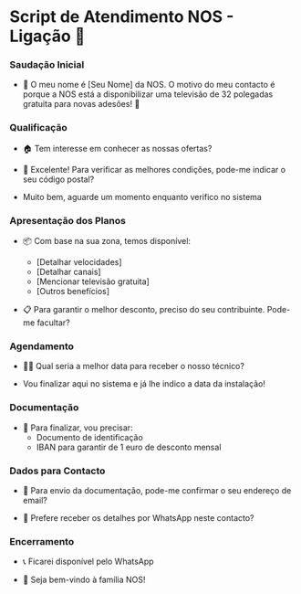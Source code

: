# Script de Atendimento NOS - Ligação 📱 

### Saudação Inicial
- 🤝 O meu nome é [Seu Nome] da NOS. O motivo do meu contacto é porque a NOS está a disponibilizar uma televisão de 32 polegadas gratuita para novas adesões! 🎁

### Qualificação
- 🏠 Tem interesse em conhecer as nossas ofertas?

- 📍 Excelente! Para verificar as melhores condições, pode-me indicar o seu código postal?

- Muito bem, aguarde um momento enquanto verifico no sistema

### Apresentação dos Planos
- 📦 Com base na sua zona, temos disponível:
  - [Detalhar velocidades]
  - [Detalhar canais]
  - [Mencionar televisão gratuita]
  - [Outros benefícios]

- 📋 Para garantir o melhor desconto, preciso do seu contribuinte. Pode-me facultar?

### Agendamento
- 👨‍🔧 Qual seria a melhor data para receber o nosso técnico?

- Vou finalizar aqui no sistema e já lhe indico a data da instalação!

### Documentação
- 📄 Para finalizar, vou precisar:
  - Documento de identificação
  - IBAN para garantir de 1 euro de desconto mensal
 
### Dados para Contacto
- 📧 Para envio da documentação, pode-me confirmar o seu endereço de email?

- 💬 Prefere receber os detalhes por WhatsApp neste contacto?

### Encerramento
- 📞 Ficarei disponível pelo WhatsApp

- 🎉 Seja bem-vindo à família NOS!
